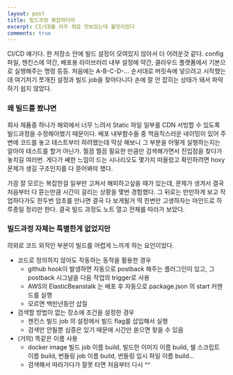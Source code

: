 ```yaml
---
layout: post
title: 빌드과정 복잡하더라
excerpt: CI/CD를 아주 쬐끔 맛보았는데 불맛이었다
comments: true
---
```


CI/CD 얘기다. 한 저장소 안에 빌드 설정이 모여있지 않아서 더 어려운것 같다. 
config 파일, 젠킨스에 약간, 배포용 라이브러리 내부 설정에 약간, 클라우드 플랫폼에서 기본으로 실행해주는 명령 등등. 처음에는 A-B-C-D-... 순서대로 머릿속에 넣으려고 시작했는데 여기저기 쪼개진 설정과 빌드 job을 찾아다니다 손에 잘 안 잡히는 상태가 돼서 파악하기 쉽지 않았다.

### 왜 빌드를 봤냐면

회사 제품중 하나가 해외에서 너무 느려서 Static 파일 일부를 CDN 서빙할 수 있도록 빌드과정을 수정해야했기 때문이다. 
배포 내부함수들 중 먹음직스러운 네이밍이 있어 주변에 코드를 놓고 테스트부터 하려했는데 막상 해보니 그 부분을 어떻게 실행하는지는 알아야 테스트를 할거 아닌가. 찔끔 찔끔 필요한 만큼만 검색해가면서 진입점을 찾다가 놓치길 여러번. 게다가 쌔한 느낌이 드는 시나리오도 몇가지 떠올랐고 확인하려면 hoxy 문제가 생길 구조인지를 다 뜯어봐야 했다. 

가끔 잘 모르는 복잡한걸 일부만 고쳐서 해피하고싶을 때가 있는데, 문제가 생겨서 결국 처음부터 다 뜯는만큼 시간이 걸리는 상황을 몇번 경험했다. 그 뒤로는 만만하게 보고 작업하다가도 한두번 암초를 만나면 결국 다 보게될거 딱 한번만 고생하자는 마인드로 하루종일 정리만 한다. 결국 빌드 과정도 노트 열고 전체를 따라가 보았다. 

### 빌드과정 자체는 특별한게 없었지만

의외로 코드 외적인 부분이 빌드를 어렵게 느끼게 하는 요인이었다. 

- 코드로 정의하지 않아도 작동하는 동작을 활용한 경우 
  - github hook이 발생하면 자동으로 postback 해주는 플러그인이 있고, 그 postback 시그널을 다음 작업의 trigger로 사용
  - AWS의 ElasticBeanstalk 는 배포 후 자동으로 package.json 의 start 커맨드를 실행
  - 모르면 백만년동안 삽질
- 검색할 방법이 없는 장소에 조건을 설정한 경우
  - 젠킨스 빌드 job 의 설정에서 빌드 flag를 삽입해서 실행
  - 검색만 안될뿐 심증은 있기 때문에 시간만 쏟으면 찾을 수 있음
- (거의) 똑같은 이름 사용
  - docker image 빌드 job 이름 build, 빌드한 이미지 이름 build, 쉘 스크립트 이름 build, 번들링 job 이름 build, 번들링 임시 파일 이름 build...
  - 검색해서 따라가다가 잘못 타면 처음부터 다시 ^^
